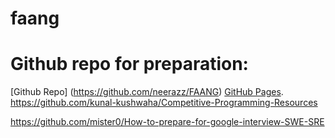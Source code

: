 # faang

# Github repo for preparation:
[Github Repo] (https://github.com/neerazz/FAANG)
[GitHub Pages](https://pages.github.com/).
https://github.com/kunal-kushwaha/Competitive-Programming-Resources

https://github.com/mister0/How-to-prepare-for-google-interview-SWE-SRE
